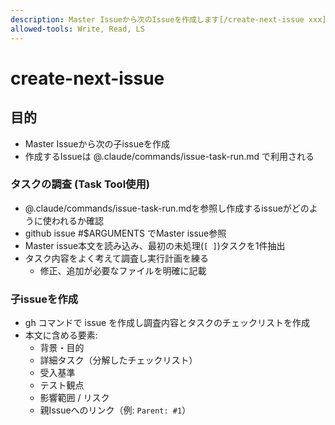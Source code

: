 ```yaml
---
description: Master Issueから次のIssueを作成します[/create-next-issue xxx]
allowed-tools: Write, Read, LS
---
```


# create-next-issue

## 目的
- Master Issueから次の子issueを作成
- 作成するIssueは @.claude/commands/issue-task-run.md で利用される

### タスクの調査 (Task Tool使用)
- @.claude/commands/issue-task-run.mdを参照し作成するissueがどのように使われるか確認
- github issue #$ARGUMENTS でMaster issue参照
- Master issue本文を読み込み、最初の未処理(`[ ]`)タスクを1件抽出
- タスク内容をよく考えて調査し実行計画を練る
   - 修正、追加が必要なファイルを明確に記載

### 子issueを作成
- gh コマンドで issue を作成し調査内容とタスクのチェックリストを作成
- 本文に含める要素:
   - 背景・目的
   - 詳細タスク（分解したチェックリスト）
   - 受入基準
   - テスト観点
   - 影響範囲 / リスク
   - 親Issueへのリンク（例: `Parent: #1`）

